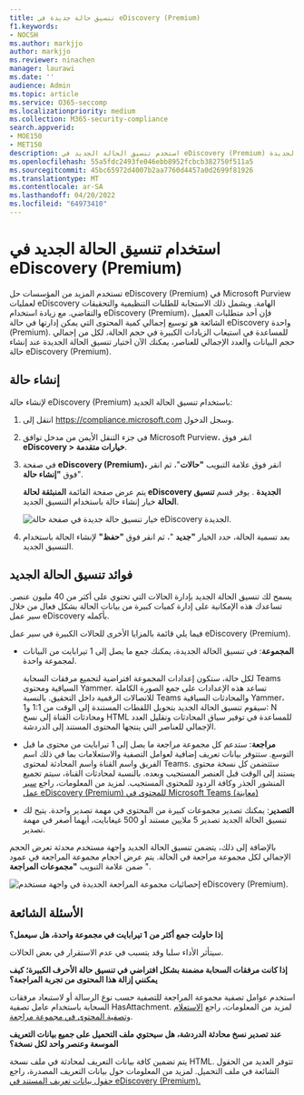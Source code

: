 ```yaml
---
title: تنسيق حالة جديدة في eDiscovery (Premium)
f1.keywords:
- NOCSH
ms.author: markjjo
author: markjjo
ms.reviewer: ninachen
manager: laurawi
ms.date: ''
audience: Admin
ms.topic: article
ms.service: O365-seccomp
ms.localizationpriority: medium
ms.collection: M365-security-compliance
search.appverid:
- MOE150
- MET150
description: استخدم تنسيق الحالة الجديد في eDiscovery (Premium) حتى تتمكن من إضافة المزيد من العناصر لمراجعة المجموعات والاستفادة من الحدود المتزايدة الأخرى والوظائف الجديدة.
ms.openlocfilehash: 55a5fdc2493fe046ebb8952fcbcb382750f511a5
ms.sourcegitcommit: 45bc65972d4007b2aa7760d4457a0d2699f81926
ms.translationtype: MT
ms.contentlocale: ar-SA
ms.lasthandoff: 04/20/2022
ms.locfileid: "64973410"
---
```

# <a name="use-the-new-case-format-in-ediscovery-premium"></a>استخدام تنسيق الحالة الجديد في eDiscovery (Premium)

تستخدم المزيد من المؤسسات حل eDiscovery (Premium) في Microsoft Purview لعمليات eDiscovery الهامة. ويشمل ذلك الاستجابة للطلبات التنظيمية والتحقيقات والتقاضي. مع زيادة استخدام eDiscovery (Premium)، فإن أحد متطلبات العميل الشائعة هو توسيع إجمالي كمية المحتوى التي يمكن إدارتها في حالة eDiscovery واحدة (Premium). للمساعدة في استيعاب الزيادات الكبيرة في حجم الحالة، لكل من إجمالي حجم البيانات والعدد الإجمالي للعناصر، يمكنك الآن اختيار تنسيق الحالة الجديدة عند إنشاء حالة eDiscovery (Premium).  

## <a name="create-a-case"></a>إنشاء حالة

لإنشاء حالة eDiscovery (Premium) باستخدام تنسيق الحالة الجديد:

1. انتقل إلى <https://compliance.microsoft.com> وسجل الدخول.

2. في جزء التنقل الأيمن من مدخل توافق Microsoft Purview، انقر فوق **eDiscovery > خيارات متقدمة**.

3. في صفحة **eDiscovery (Premium)،** انقر فوق علامة التبويب **"حالات**"، ثم انقر فوق **"إنشاء حالة**".

   يتم عرض صفحة القائمة **المنبثقة لحالة eDiscovery الجديدة** . يوفر قسم **تنسيق الحالة** خيار إنشاء حالة باستخدام التنسيق الجديد.

   ![خيار تنسيق حالة جديدة في صفحة حالة eDiscovery الجديدة.](..\media\AeDNewCaseFormat1.png)

4. بعد تسمية الحالة، حدد الخيار **"جديد** "، ثم انقر فوق **"حفظ"** لإنشاء الحالة باستخدام التنسيق الجديد.

## <a name="benefits-of-the-new-case-format"></a>فوائد تنسيق الحالة الجديد

يسمح لك تنسيق الحالة الجديد بإدارة الحالات التي تحتوي على أكثر من 40 مليون عنصر. تساعدك هذه الإمكانية على إدارة كميات كبيرة من بيانات الحالة بشكل فعال من خلال سير عمل eDiscovery بأكمله.

فيما يلي قائمة بالمزايا الأخرى للحالات الكبيرة في سير عمل eDiscovery (Premium).

- **المجموعة**: في تنسيق الحالة الجديدة، يمكنك جمع ما يصل إلى 1 تيرابايت من البيانات لمجموعة واحدة.

   لكل حالة، ستكون إعدادات المجموعة افتراضية لتجميع مرفقات السحابة Teams السياقية ومحتوى Yammer. تساعد هذه الإعدادات على جمع الصورة الكاملة للاتصالات الرقمية داخل التحقيق. بالنسبة Teams والمحادثات السياقية Yammer، سيقوم تنسيق الحالة الجديد بتحويل اللقطات المستندة إلى الوقت من 1:1 و1: N ومحادثات القناة إلى نسخ HTML للمساعدة في توفير سياق المحادثات وتقليل العدد الإجمالي للعناصر التي ينتجها المحتوى المستند إلى الدردشة.  

- **مراجعة**: ستدعم كل مجموعة مراجعة ما يصل إلى 1 تيرابايت من محتوى ما قبل التوسع. ستتوفر بيانات تعريف إضافية لعوامل التصفية والاستعلامات بما في ذلك اسم الفريق واسم القناة واسم المحادثة لمحتوى Teams. ستتضمن كل نسخة محتوى يستند إلى الوقت قبل العنصر المستجيب وبعده. بالنسبة لمحادثات القناة، سيتم تجميع المنشور الجذر وكافة الردود للمحتوى المستجيب. لمزيد من المعلومات، راجع [سير عمل eDiscovery (Premium) للمحتوى في Microsoft Teams (معاينة)](teams-workflow-in-advanced-ediscovery.md)

- **التصدير**: يمكنك تصدير مجموعات كبيرة من المحتوى في مهمة تصدير واحدة. يتيح لك تنسيق الحالة الجديد تصدير 5 ملايين مستند أو 500 غيغابايت، أيهما أصغر في مهمة تصدير.

بالإضافة إلى ذلك، يتضمن تنسيق الحالة الجديد واجهة مستخدم محدثة تعرض الحجم الإجمالي لكل مجموعة مراجعة في الحالة. يتم عرض أحجام مجموعة المراجعة في عمود ضمن علامة التبويب **"مجموعات المراجعة** ".

![إحصائيات مجموعة المراجعة الجديدة في واجهة مستخدم eDiscovery (Premium).](..\media\LargeCaseUI.png)

## <a name="frequently-asked-questions"></a>الأسئلة الشائعة

**إذا حاولت جمع أكثر من 1 تيرابايت في مجموعة واحدة، هل سيعمل؟**

سيتأثر الأداء سلبا وقد يتسبب في عدم الاستقرار في بعض الحالات.

**إذا كانت مرفقات السحابة مضمنة بشكل افتراضي في تنسيق حالة الأحرف الكبيرة؛ كيف يمكنني إزالة هذا المحتوى من تجربة المراجعة؟**  

استخدم عوامل تصفية مجموعة المراجعة للتصفية حسب نوع الرسالة أو لاستبعاد مرفقات السحابة باستخدام عامل تصفية HasAttachment. لمزيد من المعلومات، راجع [الاستعلام وتصفية المحتوى في مجموعة مراجعة](review-set-search.md).

**عند تصدير نسخ محادثة الدردشة، هل سيحتوي ملف التحميل على جميع بيانات التعريف الموسعة وعنصر واحد لكل نسخة؟**

يتم تضمين كافة بيانات التعريف لمحادثة في ملف نسخة HTML.  تتوفر العديد من الحقول الشائعة في ملف التحميل. لمزيد من المعلومات حول بيانات التعريف المصدرة، راجع [حقول بيانات تعريف المستند في eDiscovery (Premium).](document-metadata-fields-in-Advanced-eDiscovery.md)
